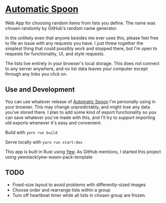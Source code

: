 # [Automatic Spoon](https://tene.github.io/automatic-spoon/)

Web App for choosing random items from lists you define.  The name was chosen randomly by GitHub's random name generator.

In the unlikely even that anyone besides me ever uses this, please feel free to file an issue with any requests you have.  I just threw together the simplest thing that could possibly work and stopped there, but I'm open to requests for functionality, UI, and style requests.

The lists live entirely in your browser's local storage.  This does not connect to any server anywhere, and no list data leaves your computer except through any links you click on.

## Use and Development

You can use whatever release of [Automatic Spoon](https://tene.github.io/automatic-spoon/) I'm personally using in your browser.  This may change unpredictably, and might lose any data you've stored there.  I plan to add some kind of export functionality so you can save whatever you've made with this, and I'll try to support importing old exports whenever it's easy and convenient.

Build with `yarn run build`

Serve locally with `yarn run start:dev`

This app is built in Rust using [Yew](https://yew.rs/).  As GitHub mentions, I started this project using yewstack/yew-wasm-pack-template

## TODO

- Fixed-size layout to avoid problems with differently-sized images
- Choose order and rearrange lists within a group
- Turn off heartbeat timer while all lists in chosen group are frozen.